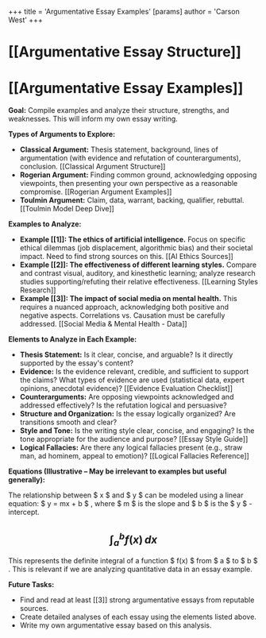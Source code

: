 +++
 title = 'Argumentative Essay Examples'
[params]
	author = 'Carson West'
+++
# [[Argumentative Essay Structure]]
# [[Argumentative Essay Examples]]

**Goal:**  Compile examples and analyze their structure, strengths, and weaknesses.  This will inform my own essay writing.

**Types of Arguments to Explore:**

* **Classical Argument:**  Thesis statement, background, lines of argumentation (with evidence and refutation of counterarguments), conclusion.  [[Classical Argument Structure]]
* **Rogerian Argument:** Finding common ground, acknowledging opposing viewpoints, then presenting your own perspective as a reasonable compromise. [[Rogerian Argument Examples]]
* **Toulmin Argument:**  Claim, data, warrant, backing, qualifier, rebuttal.  [[Toulmin Model Deep Dive]]

**Examples to Analyze:**

* **Example [[1]]:  The ethics of artificial intelligence.**  Focus on specific ethical dilemmas (job displacement, algorithmic bias) and their societal impact.  Need to find strong sources on this. [[AI Ethics Sources]]
* **Example [[2]]: The effectiveness of different learning styles.**  Compare and contrast visual, auditory, and kinesthetic learning; analyze research studies supporting/refuting their relative effectiveness.  [[Learning Styles Research]]
* **Example [[3]]:  The impact of social media on mental health.** This requires a nuanced approach, acknowledging both positive and negative aspects.  Correlations vs. Causation must be carefully addressed. [[Social Media & Mental Health - Data]]


**Elements to Analyze in Each Example:**

* **Thesis Statement:** Is it clear, concise, and arguable?  Is it directly supported by the essay's content?
* **Evidence:**  Is the evidence relevant, credible, and sufficient to support the claims? What types of evidence are used (statistical data, expert opinions, anecdotal evidence)?  [[Evidence Evaluation Checklist]]
* **Counterarguments:** Are opposing viewpoints acknowledged and addressed effectively? Is the refutation logical and persuasive?
* **Structure and Organization:** Is the essay logically organized?  Are transitions smooth and clear?
* **Style and Tone:** Is the writing style clear, concise, and engaging? Is the tone appropriate for the audience and purpose?  [[Essay Style Guide]]
* **Logical Fallacies:** Are there any logical fallacies present (e.g., straw man, ad hominem, appeal to emotion)? [[Logical Fallacies Reference]]


**Equations (Illustrative –  May be irrelevant to examples but useful generally):**

The relationship between  $ x $  and  $ y $  can be modeled using a linear equation:  $ y = mx + b $ , where  $ m $  is the slope and  $ b $  is the  $ y $ -intercept.

##  $$  \int_a^b f(x) \, dx  $$  ##

This represents the definite integral of a function  $ f(x) $  from  $ a $  to  $ b $ .  This is relevant if we are analyzing quantitative data in an essay example.


**Future Tasks:**

* Find and read at least [[3]] strong argumentative essays from reputable sources.
* Create detailed analyses of each essay using the elements listed above.
* Write my own argumentative essay based on this analysis.

